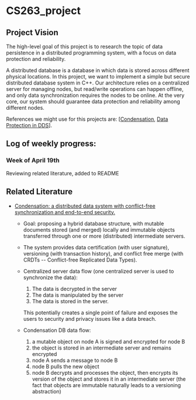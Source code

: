 # CS263_project

## Project Vision

The high-level goal of this project is to research the topic of data persistence in a distributed programming system, with a focus on data protection and reliability.

A distributed database is a database in which data is stored across different physical locations. In this project, we want to implement a simple but secure distributed database system in C++. Our architecture relies on a centralized server for managing nodes, but read/write operations can happen offline, and only data synchronization requires the nodes to be online. At the very core, our system should guarantee data protection and reliability among different nodes. 

References we might use for this projects are: \[[Condensation](https://condensationdb.com/white-paper/), [Data Protection in DDS](https://link.springer.com/chapter/10.1007/11425274_20)].


## Log of weekly progress:

### Week of April 19th
Reviewing related literature, added to README


## Related Literature
* [Condensation: a distributed data system with conflict-free synchronization
and end-to-end security.](https://condensationdb.com/white-paper/)
  * Goal: proposing a hybrid database structure, with mutable documents stored (and merged) locally and immutable objects transferred through one or more (distributed) intermediate servers.
  * The system provides data certification (with user signature), versioning (with transaction history), and conflict free merge (with CRDTs -- Conflict-free Replicated Data Types).
  * Centralized server data flow (one centralized server is used to synchronize the data): 
    1. The data is decrypted in the server 
    2. The data is manipulated by the server 
    3. The data is stored in the server. 
    
    This potentially creates a single point of failure and exposes the users to security and privacy issues like a data breach.
    
  * Condensation DB data flow: 
    1. a mutable object on node A is signed and encrypted for node B 
    2. the object is stored in an intermediate server and remains encrypted
    3. node A sends a message to node B 
    4. node B pulls the new object 
    5. node B decrypts and processes the object, then encrypts its version of the object and stores it in an intermediate server (the fact that objects are immutable naturally leads to a versioning abstraction)
